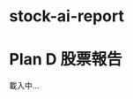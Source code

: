 # stock-ai-report
<!DOCTYPE html>
<html>
<head>
  <meta charset="utf-8">
  <title>Plan D 股票報告</title>
</head>
<body>
  <h1>Plan D 股票報告</h1>
  <div id="stock-info">載入中...</div>

  <script>
    const stockSymbol = 'AAPL'; // 台股記得加 .TW
const apiKey = '5cf6536c709248709723a7a9c13648d8'; // 字串！

    async function fetchStockPrice() {
const url = `https://api.twelvedata.com/price?symbol=AAPL&apikey=5cf6536c709248709723a7a9c13648d8;

      try {
        const response = await fetch(url);
        const data = await response.json();
        if (data.price) {
          document.getElementById('stock-info').innerText =
            `${stockSymbol} 現價：$${data.price}`;
        } else {
          document.getElementById('stock-info').innerText =
            `錯誤：${JSON.stringify(data)}`;
        }
      } catch (error) {
        document.getElementById('stock-info').innerText = '資料載入失敗';
      }
    }

    fetchStockPrice();
  </script>
</body>
</html>